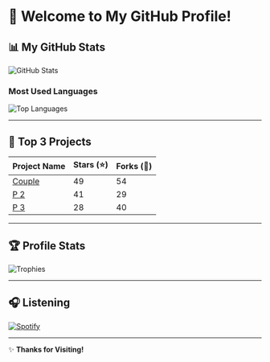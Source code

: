 # 👋 Welcome to My GitHub Profile!

## 📊 My GitHub Stats
![GitHub Stats](https://github-readme-stats.vercel.app/api?username=urbryan&show_icons=true&theme=radical)

### Most Used Languages
![Top Languages](https://github-readme-stats.vercel.app/api/top-langs/?username=urbryan&layout=compact&theme=radical)

---

## 🌟 Top 3 Projects
| Project Name      | Stars (⭐) | Forks (🍴) |
|-------------------|-----------|------------|
| [Couple](#)       | 49        | 54         |
| [P 2](#)          | 41        | 29         |
| [P 3](#)          | 28        | 40         |

---

## 🏆 Profile Stats
![Trophies](https://github-profile-trophy.vercel.app/?username=YourUsername&theme=radical&no-frame=true)

---

## 🎧 Listening
[![Spotify](https://img.shields.io/badge/Spotify-1DB954?style=for-the-badge&logo=spotify&logoColor=white)](https://open.spotify.com/user/31xykcletpltlzzkmfa2gnrdql5q?si=G7SkvuymTfKMTMFl67pDGQ)

---
✨ **Thanks for Visiting!**
